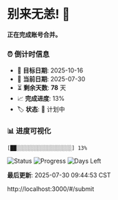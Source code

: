 # 别来无恙! 👋

**正在完成账号合并。**

### ⏰ 倒计时信息

- 🎯 **目标日期**: 2025-10-16
- 📅 **当前日期**: 2025-07-30  
- ⏳ **剩余天数**: **78** 天
- 📈 **完成进度**: 13%
- 🏷️ **状态**: 📅 计划中

### 📊 进度可视化

```
[██░░░░░░░░░░░░░░░░░░] 13%
```

![Status](https://img.shields.io/badge/状态-计划中-blue)
![Progress](https://img.shields.io/badge/进度-13%25-blue)
![Days Left](https://img.shields.io/badge/剩余天数-78-orange)

**最后更新**: 2025-07-30 09:44:53 CST

http://localhost:3000/#/submit
